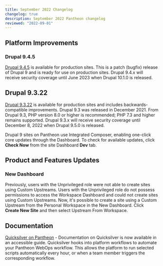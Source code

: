```yaml
---
title: September 2022 Changelog
changelog: true
description: September 2022 Pantheon changelog
reviewed: "2022-09-01"
---
```


## Platform Improvements 

### Drupal 9.4.5

[Drupal 9.4.5](https://www.drupal.org/project/drupal/releases/9.4.5) is available for production sites. This is a patch (bugfix) release of Drupal 9 and is ready for use on production sites. Drupal 9.4.x will receive security coverage until June 2023 when Drupal 10.1.0 is released.


## Drupal 9.3.22

[Drupal 9.3.22](https://www.drupal.org/project/drupal/releases/9.3.21) is available for production sites and includes backwards-compatible improvements. Drupal 9.3 was released in December 2021. From Drupal 9.3, PHP version 8.0 or higher is recommended; PHP 7.3 and higher remains supported. Drupal 9.3.x will receive security coverage until December 8, 2022 when Drupal 9.5.0 is released.

Drupal 9 sites on Pantheon use Integrated Composer, enabling one-click core updates through the Dashboard. To check for available updates, click **Check Now** from the site Dashboard **Dev** tab.



## Product and Features Updates

### New Dashboard

Previously, users with the Unprivileged role were not able to create sites using Custom Upstreams. Users with the Unprivileged role do not possess permissions to access the Workspace Dashboard and could not create sites using Custom Upstreams. Now, it's possible to create a site using a Custom Upstream from the Personal Workspace in the New Dashboard. Click **Create New Site** and then select Upstream From Workspace.   



## Documentation

[Quicksilver on Pantheon](/guides/quicksilver) - Documentation on Quicksilver is now available in an accessible guide. Quicksilver hooks into platform workflows to automate your Pantheon WebOps workflow. This allows the platform to run selected scripts automatically every hour, or when a team member triggers the corresponding workflow.

